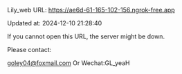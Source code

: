 Lily_web URL: https://ae6d-61-165-102-156.ngrok-free.app

Updated at: 2024-12-10 21:28:40

If you cannot open this URL, the server might be down.

Please contact: 

goley04@foxmail.com Or Wechat:GL_yeaH